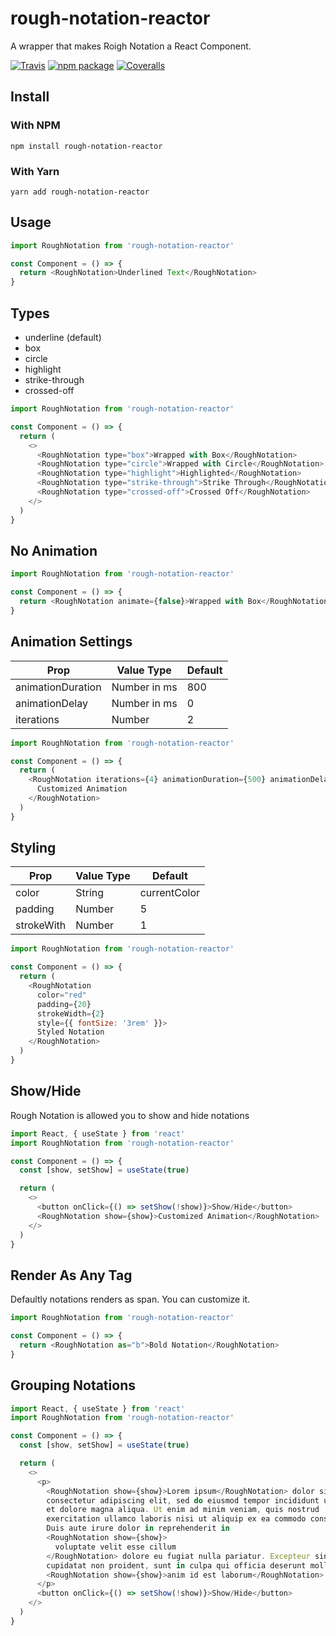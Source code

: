 # rough-notation-reactor

A wrapper that makes Roigh Notation a React Component.

[![Travis][build-badge]][build]
[![npm package][npm-badge]][npm]
[![Coveralls][coveralls-badge]][coveralls]

## Install

### With NPM

`npm install rough-notation-reactor`

### With Yarn

`yarn add rough-notation-reactor`

## Usage

```javascript
import RoughNotation from 'rough-notation-reactor'

const Component = () => {
  return <RoughNotation>Underlined Text</RoughNotation>
}
```

## Types

- underline (default)
- box
- circle
- highlight
- strike-through
- crossed-off

```javascript
import RoughNotation from 'rough-notation-reactor'

const Component = () => {
  return (
    <>
      <RoughNotation type="box">Wrapped with Box</RoughNotation>
      <RoughNotation type="circle">Wrapped with Circle</RoughNotation>
      <RoughNotation type="highlight">Highlighted</RoughNotation>
      <RoughNotation type="strike-through">Strike Through</RoughNotation>
      <RoughNotation type="crossed-off">Crossed Off</RoughNotation>
    </>
  )
}
```

## No Animation

```javascript
import RoughNotation from 'rough-notation-reactor'

const Component = () => {
  return <RoughNotation animate={false}>Wrapped with Box</RoughNotation>
}
```

## Animation Settings

| Prop              | Value Type   | Default |
| ----------------- | ------------ | ------- |
| animationDuration | Number in ms | 800     |
| animationDelay    | Number in ms | 0       |
| iterations        | Number       | 2       |

```javascript
import RoughNotation from 'rough-notation-reactor'

const Component = () => {
  return (
    <RoughNotation iterations={4} animationDuration={500} animationDelay={1000}>
      Customized Animation
    </RoughNotation>
  )
}
```

## Styling

| Prop       | Value Type | Default      |
| ---------- | ---------- | ------------ |
| color      | String     | currentColor |
| padding    | Number     | 5            |
| strokeWith | Number     | 1            |

```javascript
import RoughNotation from 'rough-notation-reactor'

const Component = () => {
  return (
    <RoughNotation
      color="red"
      padding={20}
      strokeWidth={2}
      style={{ fontSize: '3rem' }}>
      Styled Notation
    </RoughNotation>
  )
}
```

## Show/Hide

Rough Notation is allowed you to show and hide notations

```javascript
import React, { useState } from 'react'
import RoughNotation from 'rough-notation-reactor'

const Component = () => {
  const [show, setShow] = useState(true)

  return (
    <>
      <button onClick={() => setShow(!show)}>Show/Hide</button>
      <RoughNotation show={show}>Customized Animation</RoughNotation>
    </>
  )
}
```

## Render As Any Tag

Defaultly notations renders as span. You can customize it.

```javascript
import RoughNotation from 'rough-notation-reactor'

const Component = () => {
  return <RoughNotation as="b">Bold Notation</RoughNotation>
}
```

## Grouping Notations

```javascript
import React, { useState } from 'react'
import RoughNotation from 'rough-notation-reactor'

const Component = () => {
  const [show, setShow] = useState(true)

  return (
    <>
      <p>
        <RoughNotation show={show}>Lorem ipsum</RoughNotation> dolor sit amet,
        consectetur adipiscing elit, sed do eiusmod tempor incididunt ut labore
        et dolore magna aliqua. Ut enim ad minim veniam, quis nostrud
        exercitation ullamco laboris nisi ut aliquip ex ea commodo consequat.
        Duis aute irure dolor in reprehenderit in
        <RoughNotation show={show}>
          voluptate velit esse cillum
        </RoughNotation> dolore eu fugiat nulla pariatur. Excepteur sint occaecat
        cupidatat non proident, sunt in culpa qui officia deserunt mollit
        <RoughNotation show={show}>anim id est laborum</RoughNotation>.
      </p>
      <button onClick={() => setShow(!show)}>Show/Hide</button>
    </>
  )
}
```

[build-badge]: https://img.shields.io/travis/user/repo/master.png?style=flat-square
[build]: https://travis-ci.org/user/repo
[npm-badge]: https://img.shields.io/npm/v/npm-package.png?style=flat-square
[npm]: https://www.npmjs.org/package/npm-package
[coveralls-badge]: https://img.shields.io/coveralls/user/repo/master.png?style=flat-square
[coveralls]: https://coveralls.io/github/user/repo
